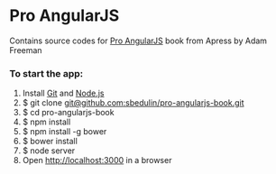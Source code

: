 Pro AngularJS
==================
Contains source codes for [Pro AngularJS](http://www.apress.com/9781430264484) book from Apress by Adam Freeman

### To start the app:

1.  Install [Git](http://git-scm.com/downloads) and [Node.js](http://nodejs.org/)
2.  $ git clone [git@github.com:sbedulin/pro-angularjs-book.git](git@github.com:sbedulin/pro-angularjs-book.git)
3.  $ cd pro-angularjs-book
4.  $ npm install
5.  $ npm install -g bower
6.  $ bower install
7.  $ node server
8.  Open [http://localhost:3000](http://localhost:3000) in a browser